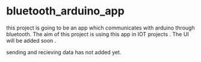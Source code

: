 # bluetooth_arduino_app

this project is going to be an app which communicates with arduino through bluetooth. The aim of this project is using this app in IOT projects . The UI will be added soon .

sending and recieving data has not added yet.